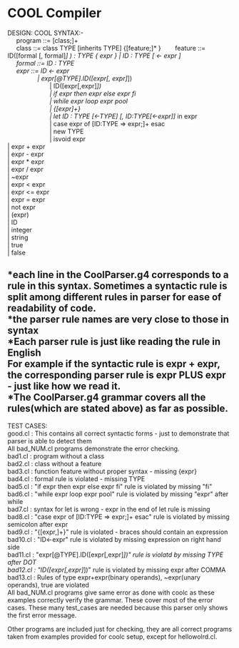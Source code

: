 # COOL Compiler #

DESIGN:
COOL SYNTAX:-   
&nbsp;&nbsp;&nbsp;&nbsp; program ::= [class;]+  
&nbsp;&nbsp;&nbsp;&nbsp; class ::= class TYPE [inherits TYPE] {[feature;]* }  
&nbsp;&nbsp;&nbsp;&nbsp; feature ::= ID([formal [, formal]*] ) : TYPE { expr } | ID : TYPE [ <- expr ]  
&nbsp;&nbsp;&nbsp;&nbsp;   formal ::= ID : TYPE   
&nbsp;&nbsp;&nbsp;&nbsp;   expr ::= ID <- expr  
&nbsp;&nbsp;&nbsp;&nbsp;&nbsp;&nbsp;&nbsp;&nbsp;&nbsp;&nbsp;&nbsp;&nbsp;&nbsp;&nbsp;&nbsp;&nbsp;&nbsp;| expr[@TYPE].ID([expr[, expr]*])  
&nbsp;&nbsp;&nbsp;&nbsp;&nbsp;&nbsp;&nbsp;&nbsp;&nbsp;&nbsp;&nbsp;&nbsp;&nbsp;&nbsp;&nbsp;&nbsp;&nbsp;&nbsp;&nbsp;&nbsp;&nbsp;&nbsp;&nbsp;&nbsp;| ID([expr[,expr]*])   
&nbsp;&nbsp;&nbsp;&nbsp;&nbsp;&nbsp;&nbsp;&nbsp;&nbsp;&nbsp;&nbsp;&nbsp;&nbsp;&nbsp;&nbsp;&nbsp;&nbsp;&nbsp;&nbsp;&nbsp;&nbsp;&nbsp;&nbsp;&nbsp;| if expr then expr else expr fi    
&nbsp;&nbsp;&nbsp;&nbsp;&nbsp;&nbsp;&nbsp;&nbsp;&nbsp;&nbsp;&nbsp;&nbsp;&nbsp;&nbsp;&nbsp;&nbsp;&nbsp;&nbsp;&nbsp;&nbsp;&nbsp;&nbsp;&nbsp;&nbsp;| while expr loop expr pool   
&nbsp;&nbsp;&nbsp;&nbsp;&nbsp;&nbsp;&nbsp;&nbsp;&nbsp;&nbsp;&nbsp;&nbsp;&nbsp;&nbsp;&nbsp;&nbsp;&nbsp;&nbsp;&nbsp;&nbsp;&nbsp;&nbsp;&nbsp;&nbsp;| {[expr]+}    
&nbsp;&nbsp;&nbsp;&nbsp;&nbsp;&nbsp;&nbsp;&nbsp;&nbsp;&nbsp;&nbsp;&nbsp;&nbsp;&nbsp;&nbsp;&nbsp;&nbsp;&nbsp;&nbsp;&nbsp;&nbsp;&nbsp;&nbsp;&nbsp;| let ID : TYPE [<-TYPE] [, ID:TYPE[<-expr]]* in expr  
&nbsp;&nbsp;&nbsp;&nbsp;&nbsp;&nbsp;&nbsp;&nbsp;&nbsp;&nbsp;&nbsp;&nbsp;&nbsp;&nbsp;&nbsp;&nbsp;&nbsp;&nbsp;&nbsp;&nbsp;&nbsp;&nbsp;&nbsp;&nbsp;| case expr of [ID:TYPE => expr;]+ esac  
&nbsp;&nbsp;&nbsp;&nbsp;&nbsp;&nbsp;&nbsp;&nbsp;&nbsp;&nbsp;&nbsp;&nbsp;&nbsp;&nbsp;&nbsp;&nbsp;&nbsp;&nbsp;&nbsp;&nbsp;&nbsp;&nbsp;&nbsp;&nbsp;| new TYPE   
&nbsp;&nbsp;&nbsp;&nbsp;&nbsp;&nbsp;&nbsp;&nbsp;&nbsp;&nbsp;&nbsp;&nbsp;&nbsp;&nbsp;&nbsp;&nbsp;&nbsp;&nbsp;&nbsp;&nbsp;&nbsp;&nbsp;&nbsp;&nbsp;| isvoid expr          
	    | expr + expr    
	    | expr - expr   
	    | expr * expr   
	    | expr / expr   
	    | ~expr   
	    | expr < expr   
	    | expr <= expr   
	    | expr = expr   
	    | not expr    
	    | (expr)    
	    | ID    
	    | integer         
	    | string   
	    | true   
	    | false   
  
*each line in the CoolParser.g4 corresponds to a rule in this syntax. Sometimes a syntactic rule is split among different rules in parser for ease of readability of code.  
*the parser rule names are very close to those in syntax  
*Each parser rule is just like reading the rule in English   
 For example if the syntactic rule is expr + expr, the corresponding parser rule  is expr PLUS expr - just like how we read it.  
*The CoolParser.g4 grammar covers all the rules(which are stated above) as far as possible.    
----------------------------------------------------------------   
TEST CASES:   
good.cl : This contains all correct syntactic forms - just to demonstrate that parser is able to detect them  
All bad_NUM.cl programs demonstrate the error checking.  
bad1.cl  : program without a class   
bad2.cl  : class without a feature   
bad3.cl  : function feature without proper syntax - missing {expr}   
bad4.cl  : formal rule is violated - missing TYPE  
bad5.cl  : "if expr then expr else expr fi" rule is violated by missing "fi"   
bad6.cl  : "while expr loop expr pool" rule is violated by missing "expr" after while   
bad7.cl  : syntax for let is wrong - expr in the end of let rule is missing  
bad8.cl  : "case expr of [ID:TYPE => expr;]+ esac" rule is violated by missing semicolon after expr   
bad9.cl  : "{[expr,]+}" rule is violated - braces should contain an expression   
bad10.cl : "ID<-expr" rule is violated by missing expression on right hand side   
bad11.cl : "expr[@TYPE].ID([expr[,expr]*])" rule is violatd by missing TYPE after DOT   
bad12.cl : "ID([expr[,expr]*])" rule is violated by missing expr after COMMA   
bad13.cl : Rules of type expr+expr(binary operands), ~expr(unary operands), true are violated   
All bad_NUM.cl programs give same error as done with coolc as these examples correctly verify the grammar. These cover most of the error cases. These many test_cases are needed because this parser only shows the first error message.   
  
Other programs are included just for checking, they are all correct programs taken from examples provided for coolc setup, except for hellowolrd.cl.
